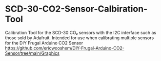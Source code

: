 # SCD-30-CO2-Sensor-Calbiration-Tool
Calibration Tool for the SCD-30 CO₂ sensors with the I2C interface such as those sold by Adafruit. Intended for use when calibrating multiple sensors for the DIY Frugal Arduino CO2 Sensor https://github.com/ericwooshem/DIY-Frugal-Arduino-CO2-Sensor/tree/main/Graphics
